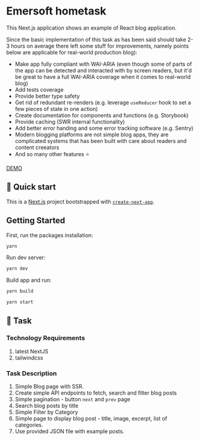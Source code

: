# Emersoft hometask

This Next.js application shows an example of React blog application.

Since the basic implementation of this task as has been said should take 2-3 hours on average there left some stuff for improvements, namely points below are applicable for real-world production blog):

- Make app fully compliant with WAI-ARIA (even though some of parts of the app can be detected and interacted with by screen readers, but it'd be great to have a full WAI-ARIA coverage when it comes to real-world blog)
- Add tests coverage
- Provide better type safety
- Get rid of redundant re-renders (e.g. leverage `useReducer` hook to set a few pieces of state in one action)
- Create documentation for components and functions (e.g. Storybook)
- Provide caching (SWR internal functionality)
- Add better error handing and some error tracking software (e.g. Sentry)
- Modern blogging platforms are not simple blog apps, they are complicated systems that has been built with care about readers and content creeators
- And so many other features ⭐

<a href="emersoft-hometask.vercel.app" target="_blank">DEMO</a>

## 🚀 Quick start

This is a [Next.js](https://nextjs.org/) project bootstrapped with [`create-next-app`](https://github.com/vercel/next.js/tree/canary/packages/create-next-app).

## Getting Started

First, run the packages installation:

```bash
yarn
```

Run dev server:

```bash
yarn dev
```

Build app and run:

```bash
yarn build

yarn start
```

## 📄 Task

### Technology Requirements

1. latest NextJS
2. tailwindcss

### Task Description

1. Simple Blog page with SSR.
2. Create simple API endpoints to fetch, search and filter blog posts
3. Simple pagination - button `next` and `prev` page
4. Search blog posts by title
5. Simple Filter by Category
6. Simple page to display blog post - title, image, excerpt, list of categories.
7. Use provided JSON file with example posts.
